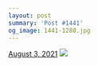 ```yaml
---
layout: post
summary: 'Post #1441'
og_image: 1441-1280.jpg
---
```


<p>
  <time>
    <a href="/1441">August 3, 2021</a>
  </time>
  <a href="/1441">
    <img src="{{ site.assets_url }}/1441-640.jpg" srcset="{{ site.assets_url }}/1441-320.jpg 320w, {{ site.assets_url }}/1441-640.jpg 640w, {{ site.assets_url }}/1441-960.jpg 960w, {{ site.assets_url }}/1441-1280.jpg 1280w" sizes="(min-width: 700px) 50vw, calc(100vw - 2rem)" />
  </a>
</p>
